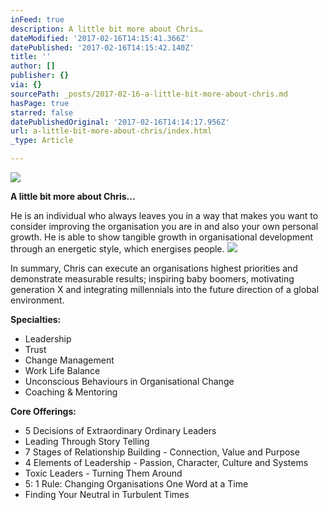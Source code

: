 ```yaml
---
inFeed: true
description: A little bit more about Chris…
dateModified: '2017-02-16T14:15:41.366Z'
datePublished: '2017-02-16T14:15:42.140Z'
title: ''
author: []
publisher: {}
via: {}
sourcePath: _posts/2017-02-16-a-little-bit-more-about-chris.md
hasPage: true
starred: false
datePublishedOriginal: '2017-02-16T14:14:17.956Z'
url: a-little-bit-more-about-chris/index.html
_type: Article

---
```

![](https://the-grid-user-content.s3-us-west-2.amazonaws.com/1bc83ceb-5b84-47cf-8c48-0c624e415020.jpg)

**A little bit more about Chris...**

He is an individual who always leaves you in a way that makes you want to consider improving the organisation you are in and also your own personal growth. He is able to show tangible growth in organisational development through an energetic style, which energises people.
![](https://the-grid-user-content.s3-us-west-2.amazonaws.com/db7f2634-6d5b-4683-9dbf-3955ebcbf41b.jpg)

In summary, Chris can execute an organisations highest priorities and demonstrate measurable results; inspiring baby boomers, motivating generation X and integrating millennials into the future direction of a global environment.

**Specialties:**

* Leadership
* Trust
* Change Management
* Work Life Balance
* Unconscious Behaviours in Organisational Change
* Coaching & Mentoring

**Core Offerings:**

* 5 Decisions of Extraordinary Ordinary Leaders
* Leading Through Story Telling
* 7 Stages of Relationship Building - Connection, Value and Purpose
* 4 Elements of Leadership - Passion, Character, Culture and Systems
* Toxic Leaders - Turning Them Around
* 5: 1 Rule: Changing Organisations One Word at a Time
* Finding Your Neutral in Turbulent Times